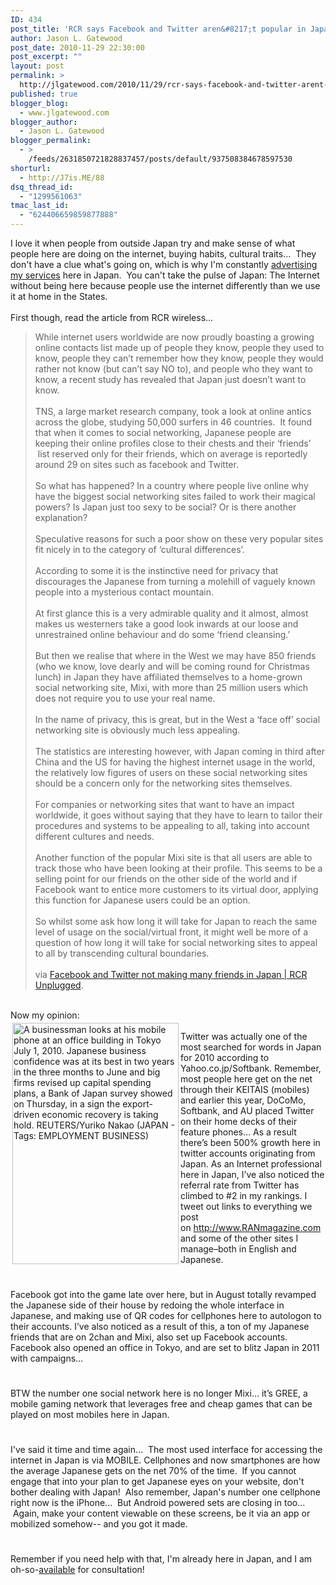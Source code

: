 ```yaml
---
ID: 434
post_title: 'RCR says Facebook and Twitter aren&#8217;t popular in Japan&#8230; Whatevs!'
author: Jason L. Gatewood
post_date: 2010-11-29 22:30:00
post_excerpt: ""
layout: post
permalink: >
  http://jlgatewood.com/2010/11/29/rcr-says-facebook-and-twitter-arent-popular-in-japan-whatevs/
published: true
blogger_blog:
  - www.jlgatewood.com
blogger_author:
  - Jason L. Gatewood
blogger_permalink:
  - >
    /feeds/2631850721828837457/posts/default/937508384678597530
shorturl:
  - http://J7is.ME/88
dsq_thread_id:
  - "1299561063"
tmac_last_id:
  - "624406659859877888"
---
```

I love it when people from outside Japan try and make sense of what people here are doing on the internet, buying habits, cultural traits...  They don't have a clue what's going on, which is why I'm constantly <a href="http://streetsidemedia.com" target="_blank">advertising my services</a> here in Japan.  You can't take the pulse of Japan: The Internet without being here because people use the internet differently than we use it at home in the States.<br /><br />First though, read the article from RCR wireless...<a name='more'></a><br /><blockquote>While internet users worldwide are now proudly boasting a growing online contacts list made up of people they know, people they used to know, people they can’t remember how they know, people they would rather not know (but can’t say NO to), and people who they want to know, a recent study has revealed that Japan just doesn’t want to know.<br /><br />TNS, a large market research company, took a look at online antics across the globe, studying 50,000 surfers in 46 countries.  It found that when it comes to social networking, Japanese people are keeping their online profiles close to their chests and their ‘friends’  list reserved only for their friends, which on average is reportedly around 29 on sites such as facebook and Twitter.<br /><br />So what has happened? In a country where people live online why have the biggest social networking sites failed to work their magical powers? Is Japan just too sexy to be social? Or is there another explanation?<br /><br />Speculative reasons for such a poor show on these very popular sites fit nicely in to the category of ‘cultural differences’.<br /><br />According to some it is the instinctive need for privacy that discourages the Japanese from turning a molehill of vaguely known people into a mysterious contact mountain.<br /><br />At first glance this is a very admirable quality and it almost, almost makes us westerners take a good look inwards at our loose and unrestrained online behaviour and do some ‘friend cleansing.’<br /><br />But then we realise that where in the West we may have 850 friends (who we know, love dearly and will be coming round for Christmas lunch) in Japan they have affiliated themselves to a home-grown social networking site, Mixi, with more than 25 million users which does not require you to use your real name.<br /><br />In the name of privacy, this is great, but in the West a ‘face off’ social networking site is obviously much less appealing.<br /><br />The statistics are interesting however, with Japan coming in third after China and the US for having the highest internet usage in the world, the relatively low figures of users on these social networking sites should be a concern only for the networking sites themselves.<br /><br />For companies or networking sites that want to have an impact worldwide, it goes without saying that they have to learn to tailor their procedures and systems to be appealing to all, taking into account different cultures and needs.<br /><br />Another function of the popular Mixi site is that all users are able to track those who have been looking at their profile. This seems to be a selling point for our friends on the other side of the world and if Facebook want to entice more customers to its virtual door, applying this function for Japanese users could be an option.<br /><br />So whilst some ask how long it will take for Japan to reach the same level of usage on the social/virtual front, it might well be more of a question of how long it will take for social networking sites to appeal to all by transcending cultural boundaries.<br /><br />via <a href="http://unplugged.rcrwireless.com/index.php/20101123/social/5374/facebook-and-twitter-not-making-many-friends-in-japan/comment-page-1/#comment-17985">Facebook and Twitter not making many friends in Japan | RCR Unplugged</a>.</blockquote><br />Now my opinion:<br /><div style="float: left;"><a href="http://view.picapp.com/pictures.photo/entertainment/businessman-looks-his/image/9263885?term=mobile+japan" target="_blank"><img class="alignleft" style="margin-top: 4px; margin-bottom: 4px; margin-left: 3px; margin-right: 3px;" title="A businessman looks at his mobile phone at an office building in Tokyo" onmousedown="return false;" src="http://view3.picapp.com/pictures.photo/image/9263885/businessman-looks-his/businessman-looks-his.jpg?size=380&imageId=9263885" border="0" alt="A businessman looks at his mobile phone at an office building in Tokyo July 1, 2010. Japanese business confidence was at its best in two years in the three months to June and big firms revised up capital spending plans, a Bank of Japan survey showed on Thursday, in a sign the export-driven economic recovery is taking hold. REUTERS/Yuriko Nakao (JAPAN - Tags: EMPLOYMENT BUSINESS)" width="266" height="386" align="left" /></a></div><br /><p style="margin-top: 0px; margin-right: 0px; margin-bottom: 1.571em; margin-left: 0px; padding: 0px;">Twitter was actually one of the most searched for words in Japan for 2010 according to Yahoo.co.jp/Softbank. Remember, most people here get on the net through their KEITAIS (mobiles) and earlier this year, DoCoMo, Softbank, and AU placed Twitter on their home decks of their feature phones… As a result there’s been 500% growth here in twitter accounts originating from Japan. As an Internet professional here in Japan, I’ve also noticed the referral rate from Twitter has climbed to #2 in my rankings. I tweet out links to everything we post on <a style="text-decoration: underline; color: #2361a1; cursor: pointer; padding: 0px; margin: 0px;" rel="nofollow" href="http://www.ranmagazine.com/">http://www.RANmagazine.com</a> and some of the other sites I manage–both in English and Japanese.</p><br /><p style="margin-top: 0px; margin-right: 0px; margin-bottom: 1.571em; margin-left: 0px; padding: 0px;">Facebook got into the game late over here, but in August totally revamped the Japanese side of their house by redoing the whole interface in Japanese, and making use of QR codes for cellphones here to autologon to their accounts. I’ve also noticed as a result of this, a ton of my Japanese friends that are on 2chan and Mixi, also set up Facebook accounts. Facebook also opened an office in Tokyo, and are set to blitz Japan in 2011 with campaigns…</p><br /><p style="margin-top: 0px; margin-right: 0px; margin-bottom: 1.571em; margin-left: 0px; padding: 0px;">BTW the number one social network here is no longer Mixi… it’s GREE, a mobile gaming network that leverages free and cheap games that can be played on most mobiles here in Japan.</p><br /><p style="margin-top: 0px; margin-right: 0px; margin-bottom: 1.571em; margin-left: 0px; padding: 0px;">I've said it time and time again...  The most used interface for accessing the internet in Japan is via MOBILE. Cellphones and now smartphones are how the average Japanese gets on the net 70% of the time.  If you cannot engage that into your plan to get Japanese eyes on your website, don't bother dealing with Japan!  Also remember, Japan's number one cellphone right now is the iPhone...  But Android powered sets are closing in too...  Again, make your content viewable on these screens, be it via an app or mobilized somehow-- and you got it made.</p><br /><p style="margin-top: 0px; margin-right: 0px; margin-bottom: 1.571em; margin-left: 0px; padding: 0px;">Remember if you need help with that, I'm already here in Japan, and I am oh-so-<a href="http://www.jlgatewood.com/about-j7/jlg-resume-public/">available</a> for consultation!</p>